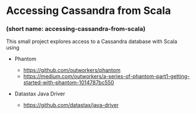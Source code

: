 # Accessing Cassandra from Scala
### (short name: accessing-cassandra-from-scala)

This small project explores access to a Cassandra database with Scala
using

- Phantom
  - https://github.com/outworkers/phantom
  - https://medium.com/outworkers/a-series-of-phantom-part1-getting-started-with-phantom-1014787bc550

- Datastax Java Driver
  - https://github.com/datastax/java-driver
